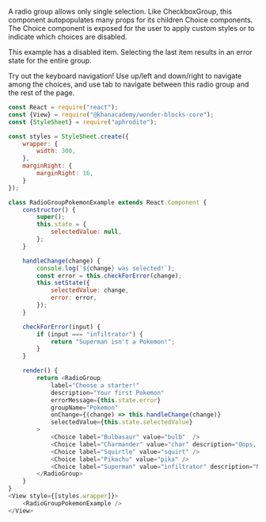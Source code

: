 A radio group allows only single selection. Like CheckboxGroup, this component
autopopulates many props for its children Choice components. The Choice
component is exposed for the user to apply custom styles or to indicate which
choices are disabled.

This example has a disabled item. Selecting the last item results in an error
state for the entire group.

Try out the keyboard navigation! Use up/left and down/right to navigate among
the choices, and use tab to navigate between this radio group and the rest of
the page.

```js
const React = require("react");
const {View} = require("@khanacademy/wonder-blocks-core");
const {StyleSheet} = require("aphrodite");

const styles = StyleSheet.create({
    wrapper: {
        width: 300,
    },
    marginRight: {
        marginRight: 16,
    }
});

class RadioGroupPokemonExample extends React.Component {
    constructor() {
        super();
        this.state = {
            selectedValue: null,
        };
    }

    handleChange(change) {
        console.log(`${change} was selected!`);
        const error = this.checkForError(change);
        this.setState({
            selectedValue: change,
            error: error,
        });
    }

    checkForError(input) {
        if (input === "infiltrator") {
            return "Superman isn't a Pokemon!";
        }
    }

    render() {
        return <RadioGroup
            label="Choose a starter!"
            description="Your first Pokemon"
            errorMessage={this.state.error}
            groupName="Pokemon"
            onChange={(change) => this.handleChange(change)}
            selectedValue={this.state.selectedValue}
        >
            <Choice label="Bulbasaur" value="bulb"  />
            <Choice label="Charmander" value="char" description="Oops, we ran out of Charmanders" disabled />
            <Choice label="Squirtle" value="squirt" />
            <Choice label="Pikachu" value="pika" />
            <Choice label="Superman" value="infiltrator" description="Not a pokemon" />
        </RadioGroup>
    }
}
<View style={[styles.wrapper]}>
    <RadioGroupPokemonExample />
</View>
```
